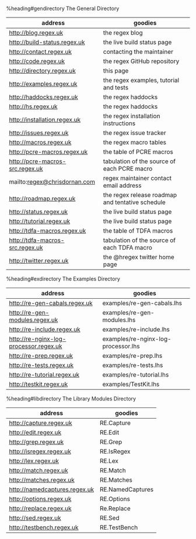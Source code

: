 %heading#gendirectory The General Directory

| address                                   | goodies                       
|-------------------------------------------|--------------------------------------
| <http://blog.regex.uk>                    | the regex blog
| <http://build-status.regex.uk>            | the live build status page
| <http://contact.regex.uk>                 | contacting the maintainer
| <http://code.regex.uk>                    | the regex GitHub repository
| <http://directory.regex.uk>               | this page
| <http://examples.regex.uk>                | the regex examples, tutorial and tests
| <http://haddocks.regex.uk>                | the regex haddocks
| <http://hs.regex.uk>                      | the regex haddocks
| <http://installation.regex.uk>            | the regex installation instructions
| <http://issues.regex.uk>                  | the regex issue tracker
| <http://macros.regex.uk>                  | the regex macro tables
| <http://pcre-macros.regex.uk>             | the table of PCRE macros
| <http://pcre-macros-src.regex.uk>         | tabulation of the source of each PCRE macro
| mailto:regex@chrisdornan.com              | regex maintainer contact email address
| <http://roadmap.regex.uk>                 | the regex release roadmap and tentative schedule
| <http://status.regex.uk>                  | the live build status page
| <http://tutorial.regex.uk>                | the live build status page
| <http://tdfa-macros.regex.uk>             | the table of TDFA macros
| <http://tdfa-macros-src.regex.uk>         | tabulation of the source of each TDFA macro
| <http://twitter.regex.uk>                 | the @hregex twitter home page


%heading#exdirectory The Examples Directory

| address                                   | goodies                                       
|-------------------------------------------|--------------------------------------
| <http://re-gen-cabals.regex.uk>           | examples/re-gen-cabals.lhs
| <http://re-gen-modules.regex.uk>          | examples/re-gen-modules.lhs
| <http://re-include.regex.uk>              | examples/re-include.lhs
| <http://re-nginx-log-processor.regex.uk>  | examples/re-nginx-log-processor.lhs
| <http://re-prep.regex.uk>                 | examples/re-prep.lhs
| <http://re-tests.regex.uk>                | examples/re-tests.lhs
| <http://re-tutorial.regex.uk>             | examples/re-tutorial.lhs
| <http://testkit.regex.uk>                 | examples/TestKit.lhs



%heading#libdirectory The Library Modules Directory

| address                                   | goodies                                       
|-------------------------------------------|--------------------------------------
| <http://capture.regex.uk>                 | RE.Capture
| <http://edit.regex.uk>                    | RE.Edit
| <http://grep.regex.uk>                    | RE.Grep
| <http://isregex.regex.uk>                 | RE.IsRegex
| <http://lex.regex.uk>                     | RE.Lex
| <http://match.regex.uk>                   | RE.Match
| <http://matches.regex.uk>                 | RE.Matches
| <http://namedcaptures.regex.uk>           | RE.NamedCaptures
| <http://options.regex.uk>                 | RE.Options
| <http://replace.regex.uk>                 | Re.Replace
| <http://sed.regex.uk>                     | RE.Sed
| <http://testbench.regex.uk>               | RE.TestBench
